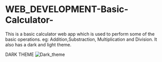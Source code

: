 # WEB_DEVELOPMENT-Basic-Calculator-
This is a basic calculator web app which is used to perform some of the basic operations.
  eg: Addition,Substraction, Multiplication and Division.
It also has a dark and light theme.

DARK THEME
![Dark_theme](https://user-images.githubusercontent.com/104789491/204085580-6ea1a984-254a-45c7-bc93-edecc74fe285.png)

